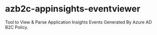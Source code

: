 # azb2c-appinsights-eventviewer
Tool to View &amp; Parse Application Insights Events Generated By Azure AD B2C Policy.
